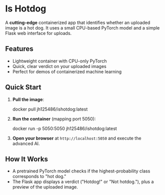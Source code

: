 # Is Hotdog

A **cutting-edge** containerized app that identifies whether an uploaded image is a hot dog. It uses a small CPU-based PyTorch model and a simple Flask web interface for uploads.

## Features
- Lightweight container with CPU-only PyTorch
- Quick, clear verdict on your uploaded images
- Perfect for demos of containerized machine learning

## Quick Start

1. **Pull the image**:

   docker pull jh125486/ishotdog:latest

2. **Run the container** (mapping port 5050):

   docker run -p 5050:5050 jh125486/ishotdog:latest

3. **Open your browser** at `http://localhost:5050` and execute the advanced AI.

## How It Works
- A pretrained PyTorch model checks if the highest-probability class corresponds to "hot dog."
- The Flask app displays a verdict ("Hotdog!" or "Not hotdog."), plus a preview of the uploaded image.
